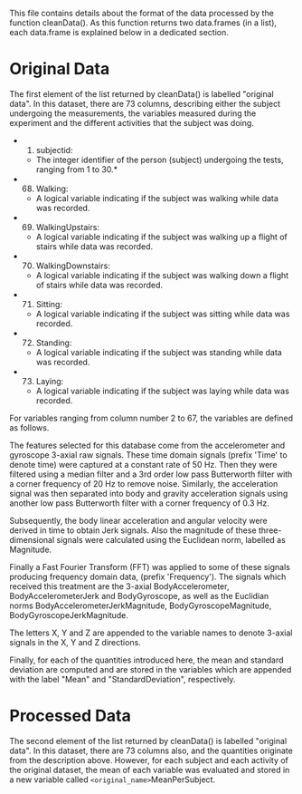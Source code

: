 This file contains details about the format of the data processed by the function cleanData(). As
this function returns two data.frames (in a list), each data.frame is explained below in a dedicated
section.

# Original Data

The first element of the list returned by cleanData() is labelled "original data". In this dataset,
there are 73 columns, describing either the subject undergoing the measurements, the variables
measured during the experiment and the different activities that the subject was doing.

* 1. subjectid:
  * The integer identifier of the person (subject) undergoing the tests, ranging from 1 to 30.* 
* 68. Walking:
  * A logical variable indicating if the subject was walking while data was recorded.
* 69. WalkingUpstairs:
  * A logical variable indicating if the subject was walking up a flight of stairs while data was recorded.
* 70. WalkingDownstairs:
  * A logical variable indicating if the subject was walking down a flight of stairs while data was recorded.
* 71. Sitting:
  * A logical variable indicating if the subject was sitting while data was recorded.
* 72. Standing:
  * A logical variable indicating if the subject was standing while data was recorded.
* 73. Laying:
  * A logical variable indicating if the subject was laying while data was recorded.  

For variables ranging from column number 2 to 67, the variables are defined as follows.

The features selected for this database come from the accelerometer and gyroscope 3-axial raw signals. These time domain signals (prefix 'Time' to denote time) were captured at a constant rate of 50 Hz. Then they were filtered using a median filter and a 3rd order low pass Butterworth filter with a corner frequency of 20 Hz to remove noise. Similarly, the acceleration signal was then separated into body and gravity acceleration signals using another low pass Butterworth filter with a corner frequency of 0.3 Hz.

Subsequently, the body linear acceleration and angular velocity were derived in time to obtain Jerk signals. Also the magnitude of these three-dimensional signals were calculated using the Euclidean norm, labelled as Magnitude. 

Finally a Fast Fourier Transform (FFT) was applied to some of these signals producing frequency domain data, (prefix 'Frequency'). The signals which received this treatment are the 3-axial BodyAccelerometer, BodyAccelerometerJerk and BodyGyroscope, as well as the Euclidian norms BodyAccelerometerJerkMagnitude, BodyGyroscopeMagnitude, BodyGyroscopeJerkMagnitude.

The letters X, Y and Z are appended to the variable names to denote 3-axial signals in the X, Y and Z directions.

Finally, for each of the quantities introduced here, the mean and standard deviation are computed and are stored in the variables which are appended with the label "Mean" and "StandardDeviation", respectively.

# Processed Data

The second element of the list returned by cleanData() is labelled "original data". In this dataset,
there are 73 columns also, and the quantities originate from the description above. However, for each subject and each activity of the original dataset, the mean of each variable was evaluated and stored in a new variable called `<original_name>`MeanPerSubject.
